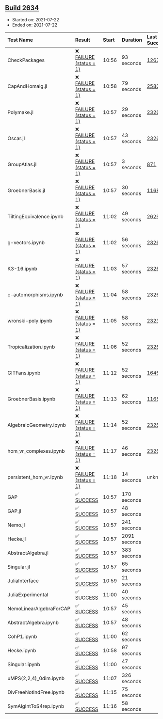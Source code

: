 ## [Build 2634](https://oscarci.mathematik.uni-kl.de/job/oscar-stable/2634/)

* Started on: 2021-07-22
* Ended on: 2021-07-22

| Test Name    | Result | Start | Duration | Last Success | First Failure |
|:-------------|:-------|:------|:---------|:-------------|:--------------|
| CheckPackages | ❌ [FAILURE (status = 1)](https://oscarci.mathematik.uni-kl.de/job/oscar-stable/2634/artifact/logs/build-2634/CheckPackages.log) | 10:56 | 93 seconds | [1263](https://oscarci.mathematik.uni-kl.de/job/oscar-stable/1263/) | [1264](https://oscarci.mathematik.uni-kl.de/job/oscar-stable/1264/) |
| CapAndHomalg.jl | ❌ [FAILURE (status = 1)](https://oscarci.mathematik.uni-kl.de/job/oscar-stable/2634/artifact/logs/build-2634/CapAndHomalg.jl.log) | 10:58 | 79 seconds | [2580](https://oscarci.mathematik.uni-kl.de/job/oscar-stable/2580/) | [2581](https://oscarci.mathematik.uni-kl.de/job/oscar-stable/2581/) |
| Polymake.jl | ❌ [FAILURE (status = 1)](https://oscarci.mathematik.uni-kl.de/job/oscar-stable/2634/artifact/logs/build-2634/Polymake.jl.log) | 10:57 | 29 seconds | [2326](https://oscarci.mathematik.uni-kl.de/job/oscar-stable/2326/) | [2327](https://oscarci.mathematik.uni-kl.de/job/oscar-stable/2327/) |
| Oscar.jl | ❌ [FAILURE (status = 1)](https://oscarci.mathematik.uni-kl.de/job/oscar-stable/2634/artifact/logs/build-2634/Oscar.jl.log) | 10:57 | 43 seconds | [2326](https://oscarci.mathematik.uni-kl.de/job/oscar-stable/2326/) | [2327](https://oscarci.mathematik.uni-kl.de/job/oscar-stable/2327/) |
| GroupAtlas.jl | ❌ [FAILURE (status = 1)](https://oscarci.mathematik.uni-kl.de/job/oscar-stable/2634/artifact/logs/build-2634/GroupAtlas.jl.log) | 10:57 | 3 seconds | [871](https://oscarci.mathematik.uni-kl.de/job/oscar-stable/871/) | [872](https://oscarci.mathematik.uni-kl.de/job/oscar-stable/872/) |
| GroebnerBasis.jl | ❌ [FAILURE (status = 1)](https://oscarci.mathematik.uni-kl.de/job/oscar-stable/2634/artifact/logs/build-2634/GroebnerBasis.jl.log) | 10:57 | 30 seconds | [1168](https://oscarci.mathematik.uni-kl.de/job/oscar-stable/1168/) | [1169](https://oscarci.mathematik.uni-kl.de/job/oscar-stable/1169/) |
| TiltingEquivalence.ipynb | ❌ [FAILURE (status = 1)](https://oscarci.mathematik.uni-kl.de/job/oscar-stable/2634/artifact/logs/build-2634/TiltingEquivalence.ipynb.log) | 11:02 | 49 seconds | [2629](https://oscarci.mathematik.uni-kl.de/job/oscar-stable/2629/) | [2630](https://oscarci.mathematik.uni-kl.de/job/oscar-stable/2630/) |
| g-vectors.ipynb | ❌ [FAILURE (status = 1)](https://oscarci.mathematik.uni-kl.de/job/oscar-stable/2634/artifact/logs/build-2634/g-vectors.ipynb.log) | 11:02 | 56 seconds | [2326](https://oscarci.mathematik.uni-kl.de/job/oscar-stable/2326/) | [2327](https://oscarci.mathematik.uni-kl.de/job/oscar-stable/2327/) |
| K3-16.ipynb | ❌ [FAILURE (status = 1)](https://oscarci.mathematik.uni-kl.de/job/oscar-stable/2634/artifact/logs/build-2634/K3-16.ipynb.log) | 11:03 | 57 seconds | [2326](https://oscarci.mathematik.uni-kl.de/job/oscar-stable/2326/) | [2327](https://oscarci.mathematik.uni-kl.de/job/oscar-stable/2327/) |
| c-automorphisms.ipynb | ❌ [FAILURE (status = 1)](https://oscarci.mathematik.uni-kl.de/job/oscar-stable/2634/artifact/logs/build-2634/c-automorphisms.ipynb.log) | 11:04 | 58 seconds | [2326](https://oscarci.mathematik.uni-kl.de/job/oscar-stable/2326/) | [2327](https://oscarci.mathematik.uni-kl.de/job/oscar-stable/2327/) |
| wronski-poly.ipynb | ❌ [FAILURE (status = 1)](https://oscarci.mathematik.uni-kl.de/job/oscar-stable/2634/artifact/logs/build-2634/wronski-poly.ipynb.log) | 11:05 | 58 seconds | [2323](https://oscarci.mathematik.uni-kl.de/job/oscar-stable/2323/) | [2324](https://oscarci.mathematik.uni-kl.de/job/oscar-stable/2324/) |
| Tropicalization.ipynb | ❌ [FAILURE (status = 1)](https://oscarci.mathematik.uni-kl.de/job/oscar-stable/2634/artifact/logs/build-2634/Tropicalization.ipynb.log) | 11:06 | 52 seconds | [2326](https://oscarci.mathematik.uni-kl.de/job/oscar-stable/2326/) | [2327](https://oscarci.mathematik.uni-kl.de/job/oscar-stable/2327/) |
| GITFans.ipynb | ❌ [FAILURE (status = 1)](https://oscarci.mathematik.uni-kl.de/job/oscar-stable/2634/artifact/logs/build-2634/GITFans.ipynb.log) | 11:12 | 52 seconds | [1646](https://oscarci.mathematik.uni-kl.de/job/oscar-stable/1646/) | [1647](https://oscarci.mathematik.uni-kl.de/job/oscar-stable/1647/) |
| GroebnerBasis.ipynb | ❌ [FAILURE (status = 1)](https://oscarci.mathematik.uni-kl.de/job/oscar-stable/2634/artifact/logs/build-2634/GroebnerBasis.ipynb.log) | 11:13 | 62 seconds | [1168](https://oscarci.mathematik.uni-kl.de/job/oscar-stable/1168/) | [1169](https://oscarci.mathematik.uni-kl.de/job/oscar-stable/1169/) |
| AlgebraicGeometry.ipynb | ❌ [FAILURE (status = 1)](https://oscarci.mathematik.uni-kl.de/job/oscar-stable/2634/artifact/logs/build-2634/AlgebraicGeometry.ipynb.log) | 11:14 | 52 seconds | [2326](https://oscarci.mathematik.uni-kl.de/job/oscar-stable/2326/) | [2327](https://oscarci.mathematik.uni-kl.de/job/oscar-stable/2327/) |
| hom_vr_complexes.ipynb | ❌ [FAILURE (status = 1)](https://oscarci.mathematik.uni-kl.de/job/oscar-stable/2634/artifact/logs/build-2634/hom_vr_complexes.ipynb.log) | 11:17 | 46 seconds | [2326](https://oscarci.mathematik.uni-kl.de/job/oscar-stable/2326/) | [2327](https://oscarci.mathematik.uni-kl.de/job/oscar-stable/2327/) |
| persistent_hom_vr.ipynb | ❌ [FAILURE (status = 1)](https://oscarci.mathematik.uni-kl.de/job/oscar-stable/2634/artifact/logs/build-2634/persistent_hom_vr.ipynb.log) | 11:18 | 14 seconds | unknown | unknown |
| GAP | ✅ [SUCCESS](https://oscarci.mathematik.uni-kl.de/job/oscar-stable/2634/artifact/logs/build-2634/GAP.log) | 10:57 | 170 seconds |  |  |
| GAP.jl | ✅ [SUCCESS](https://oscarci.mathematik.uni-kl.de/job/oscar-stable/2634/artifact/logs/build-2634/GAP.jl.log) | 10:57 | 48 seconds |  |  |
| Nemo.jl | ✅ [SUCCESS](https://oscarci.mathematik.uni-kl.de/job/oscar-stable/2634/artifact/logs/build-2634/Nemo.jl.log) | 10:57 | 241 seconds |  |  |
| Hecke.jl | ✅ [SUCCESS](https://oscarci.mathematik.uni-kl.de/job/oscar-stable/2634/artifact/logs/build-2634/Hecke.jl.log) | 10:57 | 2091 seconds |  |  |
| AbstractAlgebra.jl | ✅ [SUCCESS](https://oscarci.mathematik.uni-kl.de/job/oscar-stable/2634/artifact/logs/build-2634/AbstractAlgebra.jl.log) | 10:57 | 383 seconds |  |  |
| Singular.jl | ✅ [SUCCESS](https://oscarci.mathematik.uni-kl.de/job/oscar-stable/2634/artifact/logs/build-2634/Singular.jl.log) | 10:57 | 65 seconds |  |  |
| JuliaInterface | ✅ [SUCCESS](https://oscarci.mathematik.uni-kl.de/job/oscar-stable/2634/artifact/logs/build-2634/JuliaInterface.log) | 10:59 | 21 seconds |  |  |
| JuliaExperimental | ✅ [SUCCESS](https://oscarci.mathematik.uni-kl.de/job/oscar-stable/2634/artifact/logs/build-2634/JuliaExperimental.log) | 11:00 | 40 seconds |  |  |
| NemoLinearAlgebraForCAP | ✅ [SUCCESS](https://oscarci.mathematik.uni-kl.de/job/oscar-stable/2634/artifact/logs/build-2634/NemoLinearAlgebraForCAP.log) | 10:57 | 45 seconds |  |  |
| AbstractAlgebra.ipynb | ✅ [SUCCESS](https://oscarci.mathematik.uni-kl.de/job/oscar-stable/2634/artifact/logs/build-2634/AbstractAlgebra.ipynb.log) | 10:57 | 48 seconds |  |  |
| CohP1.ipynb | ✅ [SUCCESS](https://oscarci.mathematik.uni-kl.de/job/oscar-stable/2634/artifact/logs/build-2634/CohP1.ipynb.log) | 11:00 | 62 seconds |  |  |
| Hecke.ipynb | ✅ [SUCCESS](https://oscarci.mathematik.uni-kl.de/job/oscar-stable/2634/artifact/logs/build-2634/Hecke.ipynb.log) | 10:58 | 97 seconds |  |  |
| Singular.ipynb | ✅ [SUCCESS](https://oscarci.mathematik.uni-kl.de/job/oscar-stable/2634/artifact/logs/build-2634/Singular.ipynb.log) | 11:00 | 47 seconds |  |  |
| uMPS(2,2,4)_0dim.ipynb | ✅ [SUCCESS](https://oscarci.mathematik.uni-kl.de/job/oscar-stable/2634/artifact/logs/build-2634/uMPS-2-2-4-_0dim.ipynb.log) | 11:07 | 326 seconds |  |  |
| DivFreeNotIndFree.ipynb | ✅ [SUCCESS](https://oscarci.mathematik.uni-kl.de/job/oscar-stable/2634/artifact/logs/build-2634/DivFreeNotIndFree.ipynb.log) | 11:15 | 75 seconds |  |  |
| SymAlgIntToS4rep.ipynb | ✅ [SUCCESS](https://oscarci.mathematik.uni-kl.de/job/oscar-stable/2634/artifact/logs/build-2634/SymAlgIntToS4rep.ipynb.log) | 11:16 | 58 seconds |  |  |
